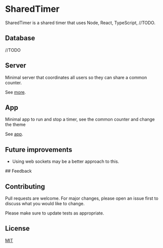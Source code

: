 # SharedTimer

SharedTimer is a shared timer that uses Node, React, TypeScript, //TODO.

## Database

//TODO

## Server

Minimal server that coordinates all users so they can share a common counter.

See [more](server/README.md).

## App

Minimal app to run and stop a timer, see the common counter and change the theme

See [app](app/README.md).

## Future improvements

- Using web sockets may be a better approach to this.

## Feedback

## Contributing

Pull requests are welcome. For major changes, please open an issue first to discuss what you would like to change.

Please make sure to update tests as appropriate.

## License

[MIT](https://choosealicense.com/licenses/mit/)
